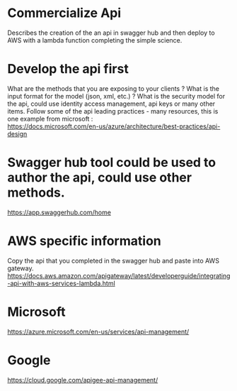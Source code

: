 # Commercialize Api
Describes the creation of the an api in swagger hub and then deploy to AWS with a lambda function completing the simple science.

# Develop the api first  
What are the methods that you are exposing to your clients ?
What is the input format for the model (json, xml, etc.) ?
What is the security model for the api, could use identity access management, api keys or many other items.
Follow some of the api leading practices - many resources, this is one example from microsoft :  
https://docs.microsoft.com/en-us/azure/architecture/best-practices/api-design

# Swagger hub tool could be used to author the api, could use other methods.
https://app.swaggerhub.com/home

# AWS specific information 
Copy the api that you completed in the swagger hub and paste into AWS gateway.
https://docs.aws.amazon.com/apigateway/latest/developerguide/integrating-api-with-aws-services-lambda.html

# Microsoft
https://azure.microsoft.com/en-us/services/api-management/

# Google
https://cloud.google.com/apigee-api-management/



